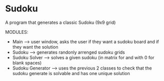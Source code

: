 # Sudoku
A program that generates a classic Sudoku (9x9 grid)

MODULES:
* Main --> user window, asks the user if they want a sudoku board and if they want the solution
* Sudoku --> generates randonly arrenged sudoku grids
* Sudoku Solver --> solves a given sudoku (in matrix for and with 0 for blank spaces)
* Sudoku Generator --> uses the previous 2 classes to check that the sudoku generate is solvable and has one unique solution 

